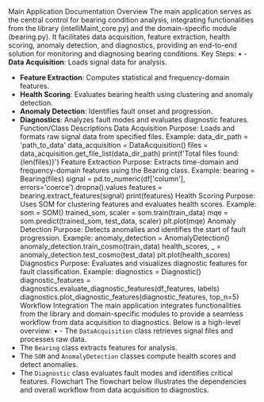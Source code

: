 Main Application Documentation
Overview
The main application serves as the central control for bearing condition analysis, integrating functionalities from the library (intelliMaint_core.py) and the domain-specific module (bearing.py). It facilitates data acquisition, feature extraction, health scoring, anomaly detection, and diagnostics, providing an end-to-end solution for monitoring and diagnosing bearing conditions.
Key Steps:
•	- **Data Acquisition**: Loads signal data for analysis.
- **Feature Extraction**: Computes statistical and frequency-domain features.
- **Health Scoring**: Evaluates bearing health using clustering and anomaly detection.
- **Anomaly Detection**: Identifies fault onset and progression.
- **Diagnostics**: Analyzes fault modes and evaluates diagnostic features.
Function/Class Descriptions
Data Acquisition
Purpose: Loads and formats raw signal data from specified files.
Example:
data_dir_path = 'path_to_data'
data_acquisition = DataAcquisition()
files = data_acquisition.get_file_list(data_dir_path)
print(f'Total files found: {len(files)}')
Feature Extraction
Purpose: Extracts time-domain and frequency-domain features using the Bearing class.
Example:
bearing = Bearing(files)
signal = pd.to_numeric(df['column'], errors='coerce').dropna().values
features = bearing.extract_features(signal)
print(features)
Health Scoring
Purpose: Uses SOM for clustering features and evaluates health scores.
Example:
som = SOM()
trained_som, scaler = som.train(train_data)
mqe = som.predict(trained_som, test_data, scaler)
plt.plot(mqe)
Anomaly Detection
Purpose: Detects anomalies and identifies the start of fault progression.
Example:
anomaly_detection = AnomalyDetection()
anomaly_detection.train_cosmo(train_data)
health_scores, _ = anomaly_detection.test_cosmo(test_data)
plt.plot(health_scores)
Diagnostics
Purpose: Evaluates and visualizes diagnostic features for fault classification.
Example:
diagnostics = Diagnostic()
diagnostic_features = diagnostics.evaluate_diagnostic_features(df_features, labels)
diagnostics.plot_diagnostic_features(diagnostic_features, top_n=5)
Workflow Integration
The main application integrates functionalities from the library and domain-specific modules to provide a seamless workflow from data acquisition to diagnostics. Below is a high-level overview:
•	- The `DataAcquisition` class retrieves signal files and processes raw data.
- The `Bearing` class extracts features for analysis.
- The `SOM` and `AnomalyDetection` classes compute health scores and detect anomalies.
- The `Diagnostic` class evaluates fault modes and identifies critical features.
Flowchart
The flowchart below illustrates the dependencies and overall workflow from data acquisition to diagnostics.

